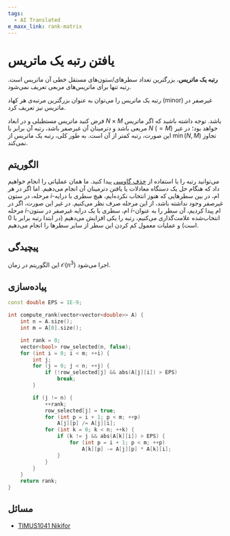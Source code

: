 ```yaml
---
tags:
  - AI Translated
e_maxx_link: rank-matrix
---
```


# یافتن رتبه یک ماتریس

**رتبه یک ماتریس**، بزرگترین تعداد سطرهای/ستون‌های مستقل خطی آن ماتریس است. رتبه تنها برای ماتریس‌های مربعی تعریف نمی‌شود.

رتبه یک ماتریس را می‌توان به عنوان بزرگترین مرتبه‌ی هر کهاد (minor) غیرصفر در ماتریس نیز تعریف کرد.

فرض کنید ماتریس مستطیلی و در ابعاد $N \times M$ باشد.
توجه داشته باشید که اگر ماتریس مربعی باشد و دترمینان آن غیرصفر باشد، رتبه آن برابر با $N$ ($=M$) خواهد بود؛ در غیر این صورت، رتبه کمتر از آن است. به طور کلی، رتبه یک ماتریس از $\min (N, M)$ تجاوز نمی‌کند.

## الگوریتم

می‌توانید رتبه را با استفاده از [حذف گاوسی](linear-system-gauss.md) پیدا کنید. ما همان عملیاتی را انجام خواهیم داد که هنگام حل یک دستگاه معادلات یا یافتن دترمینان آن انجام می‌دهیم. اما اگر در هر مرحله، در ستون $i$-ام، در بین سطرهایی که هنوز انتخاب نکرده‌ایم، هیچ سطری با درایه غیرصفر وجود نداشته باشد، از این مرحله صرف نظر می‌کنیم.
در غیر این صورت، اگر در مرحله $i$-ام، سطری با یک درایه غیرصفر در ستون $i$-ام پیدا کردیم، آن سطر را به عنوان انتخاب‌شده علامت‌گذاری می‌کنیم، رتبه را یکی افزایش می‌دهیم (در ابتدا رتبه برابر با $0$ است) و عملیات معمول کم کردن این سطر از سایر سطرها را انجام می‌دهیم.

## پیچیدگی

این الگوریتم در زمان $\mathcal{O}(n^3)$ اجرا می‌شود.

## پیاده‌سازی

```{.cpp file=matrix-rank}
const double EPS = 1E-9;

int compute_rank(vector<vector<double>> A) {
    int n = A.size();
    int m = A[0].size();

    int rank = 0;
    vector<bool> row_selected(n, false);
    for (int i = 0; i < m; ++i) {
        int j;
        for (j = 0; j < n; ++j) {
            if (!row_selected[j] && abs(A[j][i]) > EPS)
                break;
        }

        if (j != n) {
            ++rank;
            row_selected[j] = true;
            for (int p = i + 1; p < m; ++p)
                A[j][p] /= A[j][i];
            for (int k = 0; k < n; ++k) {
                if (k != j && abs(A[k][i]) > EPS) {
                    for (int p = i + 1; p < m; ++p)
                        A[k][p] -= A[j][p] * A[k][i];
                }
            }
        }
    }
    return rank;
}
```
## مسائل
 * [TIMUS1041 Nikifor](http://acm.timus.ru/problem.aspx?space=1&num=1041)